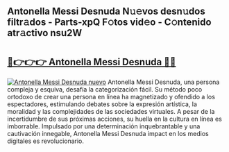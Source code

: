 ## Antonella Messi Desnuda N𝚞𝚎vos desn𝚞dos filtr𝚊dos - Parts-xpQ F𝚘tos vid𝚎o - C𝚘ntenido atr𝚊ctivo nsu2W

# <h2><a href="http://mb7a4z.tromn.icu/?c=Antonella+Messi+Desnuda">🔗👉👉👉 Antonella Messi Desnuda 🔗🔗</a></h2>

[![Antonella Messi Desnuda nuevo](https://i.imgur.com/pEAQMta.gif)](http://mb7a4z.tromn.icu/?c=Antonella+Messi+Desnuda)
Antonella Messi Desnuda, una persona compleja y esquiva, desafía la categorización fácil. Su método poco ortodoxo de crear una persona en línea ha magnetizado y ofendido a los espectadores, estimulando debates sobre la expresión artística, la moralidad y las complejidades de las sociedades virtuales. A pesar de la incertidumbre de sus próximas acciones, su huella en la cultura en línea es imborrable. Impulsado por una determinación inquebrantable y una cautivación innegable, Antonella Messi Desnuda impact en los medios digitales es revolucionario.
